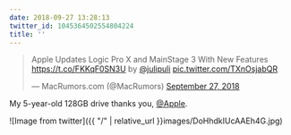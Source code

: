 ```yaml
---
date: 2018-09-27 13:28:13
twitter_id: 1045364502554804224
title: ''
---
```


<blockquote class="twitter-tweet"><p lang="en" dir="ltr">Apple Updates Logic Pro X and MainStage 3 With New Features <a href="https://t.co/FKKqF0SN3U">https://t.co/FKKqF0SN3U</a> by <a href="https://twitter.com/julipuli?ref_src=twsrc%5Etfw">@julipuli</a> <a href="https://t.co/TXnOsjabQR">pic.twitter.com/TXnOsjabQR</a></p>&mdash; MacRumors.com (@MacRumors) <a href="https://twitter.com/MacRumors/status/1045363581737361409?ref_src=twsrc%5Etfw">September 27, 2018</a></blockquote>
<script async src="https://platform.twitter.com/widgets.js" charset="utf-8"></script>

My 5-year-old 128GB drive thanks you, [@Apple](https://twitter.com/Apple). 

![Image from twitter]({{ "/" | relative_url  }}images/DoHhdkIUcAAEh4G.jpg)
